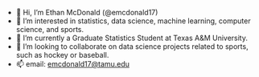 - 👋 Hi, I’m Ethan McDonald (@emcdonald17)
- 👀 I’m interested in statistics, data science, machine learning, computer science, and sports.
- 🌱 I’m currently a Graduate Statistics Student at Texas A&M University.
- 💞️ I’m looking to collaborate on data science projects related to sports, such as hockey or baseball.
- 📫 email: emcdonald17@tamu.edu


